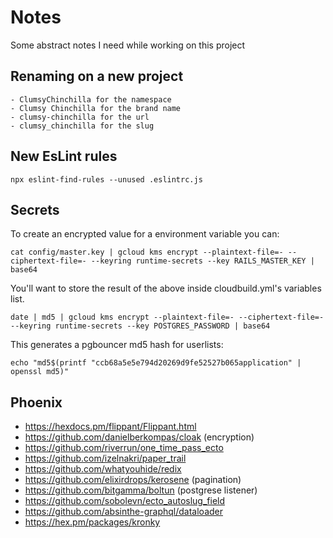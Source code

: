 # Notes

Some abstract notes I need while working on this project

## Renaming on a new project

    - ClumsyChinchilla for the namespace
    - Clumsy Chinchilla for the brand name
    - clumsy-chinchilla for the url
    - clumsy_chinchilla for the slug

## New EsLint rules

`npx eslint-find-rules --unused .eslintrc.js`

## Secrets

To create an encrypted value for a environment variable you can:

    cat config/master.key | gcloud kms encrypt --plaintext-file=- --ciphertext-file=- --keyring runtime-secrets --key RAILS_MASTER_KEY | base64

You'll want to store the result of the above inside cloudbuild.yml's variables list.

    date | md5 | gcloud kms encrypt --plaintext-file=- --ciphertext-file=- --keyring runtime-secrets --key POSTGRES_PASSWORD | base64

This generates a pgbouncer md5 hash for userlists:

    echo "md5$(printf "ccb68a5e5e794d20269d9fe52527b065application" | openssl md5)"

## Phoenix

- <https://hexdocs.pm/flippant/Flippant.html>
- <https://github.com/danielberkompas/cloak> (encryption)
- <https://github.com/riverrun/one_time_pass_ecto>
- <https://github.com/izelnakri/paper_trail>
- <https://github.com/whatyouhide/redix>
- <https://github.com/elixirdrops/kerosene> (pagination)
- <https://github.com/bitgamma/boltun> (postgrese listener)
- <https://github.com/sobolevn/ecto_autoslug_field>
- <https://github.com/absinthe-graphql/dataloader>
- https://hex.pm/packages/kronky
